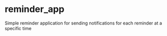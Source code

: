 # reminder_app
Simple reminder application for sending notifications for each reminder at a specific time 
